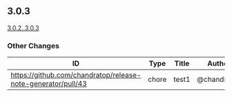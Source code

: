 <!-- Release notes generated using automated workflow -->

## 3.0.3
[3.0.2..3.0.3](https://github.com/chandratop/release-note-generation-demo/compare/3.0.2..3.0.3)
<!--- feat body end -->
<!--- break body end -->
<!--- sop body end -->

</details>
<!--- other header start -->

### Other Changes
<!--- other header end -->
<!--- other body start -->
| ID | Type | Title | Author | JIRA |
| -------------- | -------------- | -------------- | -------------- | -------------- |
| https://github.com/chandratop/release-note-generator/pull/43 | chore | test1 | @chandratop | N/A |
<!--- other body end -->
